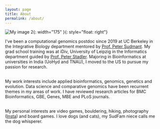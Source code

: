 ```yaml
---
layout: page
title: About
permalink: /about/
---
```


![My image 2](../images/image_other.jpg){: width="175" }{: style="float: right"}

I've been a computational genomics postdoc since 2019 at UC Berkeley in the Integrative Biology department mentored by [Prof. Peter Sudmant](https://www.sudmantlab.org/). My grad school training was at iDiv, University of Leipzig in the Informatics department guided by [Prof. Peter Stadler](https://www.bioinf.uni-leipzig.de/peopleStadler.html). Majoring in Bioinformatics at universities in India (UoHyd and TNAU), I moved to the US to pursue my passion for research.<br><br>

My work interests include applied bioinformatics, genomics, genetics and evolution. Data science and comparative genomics have been recurrent themes in my areas of work. I have reviewed research articles for BMC Bioinformatics, GBE, Genes, MBE and PLoS journals.<br><br>

My personal interests are video games, bouldering, hiking, photography ([Insta](https://www.instagram.com/rohitkolora/)) and board games. I love dogs (and cats), my SudFam niece calls me the dog whisperer.
